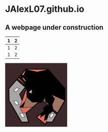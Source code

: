 # JAlexL07.github.io

## A webpage under construction

1 | 2 
:---: | :---:
1 | 2
1 | 2

![alt text][img]

[img]: https://github.com/JAlexL07/JAlexL07.github.io/blob/master/images/rinconada-racers.png "Logo"
